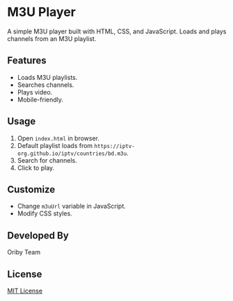 # M3U Player

A simple M3U player built with HTML, CSS, and JavaScript.  Loads and plays channels from an M3U playlist.

## Features

*   Loads M3U playlists.
*   Searches channels.
*   Plays video.
*   Mobile-friendly.

## Usage

1.  Open `index.html` in browser.
2.  Default playlist loads from `https://iptv-org.github.io/iptv/countries/bd.m3u`.
3.  Search for channels.
4.  Click to play.

## Customize

*   Change `m3uUrl` variable in JavaScript.
*   Modify CSS styles.

## Developed By

Oriby Team

## License

[MIT License](LICENSE)
